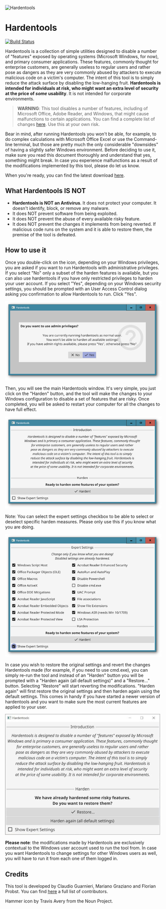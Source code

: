 ![Hardentools](https://github.com/securitywithoutborders/hardentools/raw/master/graphics/icon@128.png)

# Hardentools

[![Build Status](https://travis-ci.org/securitywithoutborders/hardentools.svg?branch=master)](https://travis-ci.org/securitywithoutborders/hardentools)

Hardentools is a collection of simple utilities designed to disable a number of "features" exposed by operating systems (Microsoft Windows, for now), and primary consumer applications. These features, commonly thought for enterprise customers, are generally useless to regular users and rather pose as dangers as they are very commonly abused by attackers to execute malicious code on a victim's computer. The intent of this tool is to simply reduce the attack surface by disabling the low-hanging fruit. **Hardentools is intended for individuals at risk, who might want an extra level of security at the price of *some* usability**. It is not intended for corporate environments.

> **WARNING**: This tool disables a number of features, including of Microsoft Office, Adobe Reader, and Windows, that might cause malfunctions to certain applications. You can find a complete list of changes [here](https://github.com/securitywithoutborders/hardentools/wiki). Use this at your own risk.

Bear in mind, after running Hardentools you won't be able, for example, to do complex calculations with Microsoft Office Excel or use the Command-line terminal, but those are pretty much the only considerable "downsides" of having a slightly safer Windows environment. Before deciding to use it, make sure you read this document thoroughly and understand that yes, something might break. In case you experience malfunctions as a result of the modifications implemented by this tool, please do let us know.

When you're ready, you can find the latest download [here](https://github.com/securitywithoutborders/hardentools/releases).


## What Hardentools IS NOT

- **Hardentools is NOT an Antivirus**. It does not protect your computer. It doesn't identify, block, or remove any malware.
- It does NOT prevent software from being exploited.
- It does NOT prevent the abuse of every available risky feature.
- It does NOT prevent the changes it implements from being reverted. If malicious code runs on the system and it is able to restore them, the premise of the tool is defeated.


## How to use it

Once you double-click on the icon, depending on your Windows privileges, you are asked if you want to run Hardentools with administrative privileges. If you select "No" only a subset of the harden features is available, but you can also use hardentools if you have only restricted privileges to harden your user account. If you select "Yes", depending on your Windows security settings, you should be prompted with an User Access Control dialog asking you confirmation to allow Hardentools to run. Click "Yes".

![AdminPrivilegesDialogScreenshot](./graphics/AdminPrivDialog.png)

Then, you will see the main Hardentools window. It's very simple, you just click on the "Harden" button, and the tool will make the changes to your Windows configuration to disable a set of features that are risky. Once completed, you will be asked to restart your computer for all the changes to have full effect.

![MainWindowScreenshot](./graphics/MainWindow.png)

Note: You can select the expert settings checkbox to be able to select or deselect specific harden measures. Please only use this if you know what you are doing.

![MainWindowExpertScreenshot](./graphics/MainWindowExpert.png)

In case you wish to restore the original settings and revert the changes Hardentools made (for example, if you need to use cmd.exe), you can simply re-run the tool and instead of an "Harden" button you will be prompted with a "Harden again (all default settings)" and a "Restore..." button. Selecting "Restore" will start reverting the modifications. "Harden again" will first restore the original settings and then harden again using the default settings. This comes in handy if you have started a newer version of hardentools and you want to make sure the most current features are applied to your user.

![MainWindowsHardenedScreenshot](./graphics/AlreadyHardened.jpg)

**Please note**: the modifications made by Hardentools are exclusively contextual to the Windows user account used to run the tool from. In case you want Hardentools to change settings for other Windows users as well, you will have to run it from each one of them logged in.


## Credits

This tool is developed by Claudio Guarnieri, Mariano Graziano and Florian Probst. You can find [here](https://github.com/securitywithoutborders/hardentools/graphs/contributors) a full list of contributors.

Hammer icon by Travis Avery from the Noun Project.
